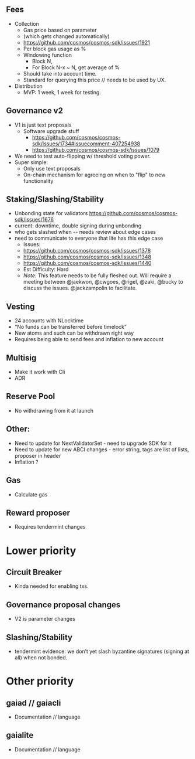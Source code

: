 ## Fees
- Collection
  - Gas price based on parameter
  - (which gets changed automatically)
  - https://github.com/cosmos/cosmos-sdk/issues/1921
  - Per block gas usage as %
  - Windowing function
    - Block N,
    - For Block N-x ~ N, get average of %
  - Should take into account time.
  - Standard for querying this price // needs to be used by UX.
- Distribution
  - MVP: 1 week, 1 week for testing.

## Governance v2
- V1 is just text proposals
  - Software upgrade stuff
    - https://github.com/cosmos/cosmos-sdk/issues/1734#issuecomment-407254938
    - https://github.com/cosmos/cosmos-sdk/issues/1079
- We need to test auto-flipping w/ threshold voting power.
- Super simple:
  - Only use text proposals
  - On-chain mechanism for agreeing on when to "flip" to new functionality

## Staking/Slashing/Stability
- Unbonding state for validators https://github.com/cosmos/cosmos-sdk/issues/1676
- current: downtime, double signing during unbonding
- who gets slashed when -- needs review about edge cases
- need to communicate to everyone that lite has this edge case
	- Issues:
    - https://github.com/cosmos/cosmos-sdk/issues/1378
    - https://github.com/cosmos/cosmos-sdk/issues/1348
    - https://github.com/cosmos/cosmos-sdk/issues/1440
  * Est Difficulty: Hard
  * _*Note:*_ This feature needs to be fully fleshed out. Will require a meeting between @jaekwon, @cwgoes, @rigel, @zaki, @bucky to discuss the issues. @jackzampolin to facilitate.

## Vesting
- 24 accounts with NLocktime
- “No funds can be transferred before timelock”
- New atoms and such can be withdrawn right way
- Requires being able to send fees and inflation to new account

## Multisig
- Make it work with Cli
- ADR

## Reserve Pool
- No withdrawing from it at launch

## Other:
- Need to update for NextValidatorSet - need to upgrade SDK for it
- Need to update for new ABCI changes - error string, tags are list of lists, proposer in header
- Inflation ? 

## Gas
- Calculate gas

## Reward proposer
- Requires tendermint changes

# Lower priority

## Circuit Breaker
- Kinda needed for enabling txs.

## Governance proposal changes
- V2 is parameter changes

## Slashing/Stability
- tendermint evidence: we don’t yet slash byzantine signatures (signing at all) when not bonded.

# Other priority

## gaiad // gaiacli
- Documentation // language

## gaialite
- Documentation // language
